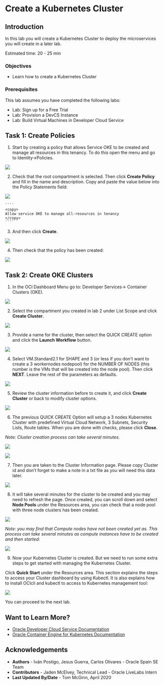 # Create a Kubernetes Cluster

## Introduction

In this lab you will create a Kubernetes Cluster to deploy the microservices you will create in a later lab.

Estimated time: 20 - 25 min

### Objectives

* Learn how to create a Kubernetes Cluster

### Prerequisites

This lab assumes you have completed the following labs:
* Lab: Sign up for a Free Trial
* Lab: Provision a DevCS Instance
* Lab: Build Virtual Machines in Developer Cloud Service

## Task 1: Create Policies

1. Start by creating a policy that allows Service OKE to be created and manage all resources in this tenancy. To do this open the menu and go to Identity-\>Policies.

  ![](./images/image56.png " ")

2. Check that the root compartment is selected. Then click **Create Policy** and fill in the name and description. Copy and paste the value below into the Policy Statements field:

  ![](./images/image68.png " ")

	````
	<copy>
    Allow service OKE to manage all-resources in tenancy
    </copy>
    ````

3. And then click **Create**.

  ![](./images/image57.png " ")

4. Then check that the policy has been created:

  ![](./images/image58.png " ")

## Task 2: Create OKE Clusters

1. In the OCI Dashboard Menu go to: Developer Services-\> Container Clusters (OKE).

  ![](./images/image59.png " ")

2. Select the compartment you created in lab 2 under List Scope and click **Create Cluster**.

  ![](./images/image60.png " ")

3. Provide a name for the cluster, then select the QUICK CREATE option and click the **Launch Workflow** button.

  ![](./images/image300.png " ")

4. Select VM.Standard2.1 for SHAPE and 3 (or less if you don't want to create a 3 workernodes nodepool) for the NUMBER OF NODES (this number is the VMs that will be created into the node pool). Then click **NEXT**. Leave the rest of the parameters as defaults.

  ![](./images/image301.png " ")

5. Review the cluster information before to create it, and click **Create Cluster** or back to modify cluster options.

  ![](./images/image302.png " ")

6. The previous QUICK CREATE Option will setup a 3 nodes Kubernetes Cluster with predefined Virtual Cloud Network, 3 Subnets, Security Lists, Route tables. When you are done with checks, please click **Close**.

  *Note: Cluster creation process can take several minutes.*

  ![](./images/image303.png " ")

  ![](./images/image64.png " ")

7. Then you are taken to the Cluster Information page. Please copy Cluster id and don’t forget to make a note in a txt file as you will need this data later.

  ![](./images/image65.png " ")

8. It will take several minutes for the cluster to be created and you may need to refresh the page. Once created, you can scroll down and select **Node Pools** under the Resources area, you can check that a node pool with three node clusters has been created.

  ![](./images/image66.png " ")

  *Note: you may find that Compute nodes have not been created yet as. This process can take several minutes as compute instances have to be created and then started:*

  ![](./images/image67.png " ")

9. Now your Kubernetes Cluster is created. But we need to run some extra steps to get started with managing the Kubernetes Cluster.

  Click **Quick Start** under the Resources area. This section explains the steps to access your Cluster dashboard by using Kubectl. It is also explains how to install OCIcli and kubectl to access to Kubernetes management tool:

  ![](./images/image310.png " ")

  You can proceed to the next lab.

## Want to Learn More?

* [Oracle Developer Cloud Service Documentation](https://docs.oracle.com/en/cloud/paas/developer-cloud/index.html)
* [Oracle Container Engine for Kubernetes Documentation](https://docs.cloud.oracle.com/en-us/iaas/Content/ContEng/Concepts/contengoverview.htm)

## Acknowledgements
* **Authors** -  Iván Postigo, Jesus Guerra, Carlos Olivares - Oracle Spain SE Team
* **Contributors** - Jaden McElvey, Technical Lead - Oracle LiveLabs Intern
* **Last Updated By/Date** - Tom McGinn, April 2020

